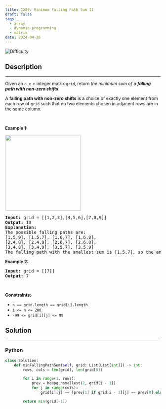 ```yaml
---
title: 1289. Minimum Falling Path Sum II
draft: false
tags: 
  - array
  - dynamic-programming
  - matrix
date: 2024-04-26
---
```


![Difficulty](https://img.shields.io/badge/Difficulty-Hard-blue.svg)

## Description

---
<p>Given an <code>n x n</code> integer matrix <code>grid</code>, return <em>the minimum sum of a <strong>falling path with non-zero shifts</strong></em>.</p>

<p>A <strong>falling path with non-zero shifts</strong> is a choice of exactly one element from each row of <code>grid</code> such that no two elements chosen in adjacent rows are in the same column.</p>

<p>&nbsp;</p>
<p><strong class="example">Example 1:</strong></p>
<img alt="" src="https://assets.leetcode.com/uploads/2021/08/10/falling-grid.jpg" style="width: 244px; height: 245px;" />
<pre>
<strong>Input:</strong> grid = [[1,2,3],[4,5,6],[7,8,9]]
<strong>Output:</strong> 13
<strong>Explanation:</strong> 
The possible falling paths are:
[1,5,9], [1,5,7], [1,6,7], [1,6,8],
[2,4,8], [2,4,9], [2,6,7], [2,6,8],
[3,4,8], [3,4,9], [3,5,7], [3,5,9]
The falling path with the smallest sum is&nbsp;[1,5,7], so the answer is&nbsp;13.
</pre>

<p><strong class="example">Example 2:</strong></p>

<pre>
<strong>Input:</strong> grid = [[7]]
<strong>Output:</strong> 7
</pre>

<p>&nbsp;</p>
<p><strong>Constraints:</strong></p>

<ul>
	<li><code>n == grid.length == grid[i].length</code></li>
	<li><code>1 &lt;= n &lt;= 200</code></li>
	<li><code>-99 &lt;= grid[i][j] &lt;= 99</code></li>
</ul>


## Solution

---
### Python
``` py title='minimum-falling-path-sum-ii'
class Solution:
    def minFallingPathSum(self, grid: List[List[int]]) -> int:
        rows, cols = len(grid), len(grid[0])

        for i in range(1, rows):
            prev = heapq.nsmallest(2, grid[i - 1])
            for j in range(cols):
                grid[i][j] += (prev[1] if grid[i - 1][j] == prev[0] else prev[0])

        return min(grid[-1])

```

